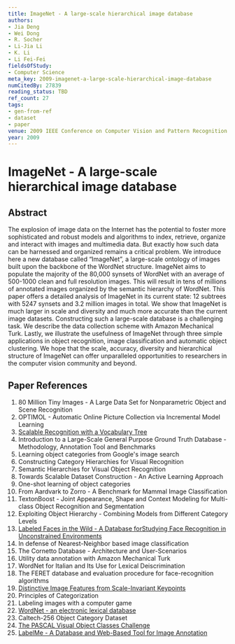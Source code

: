 ```yaml
---
title: ImageNet - A large-scale hierarchical image database
authors:
- Jia Deng
- Wei Dong
- R. Socher
- Li-Jia Li
- K. Li
- Li Fei-Fei
fieldsOfStudy:
- Computer Science
meta_key: 2009-imagenet-a-large-scale-hierarchical-image-database
numCitedBy: 27839
reading_status: TBD
ref_count: 27
tags:
- gen-from-ref
- dataset
- paper
venue: 2009 IEEE Conference on Computer Vision and Pattern Recognition
year: 2009
---
```


# ImageNet - A large-scale hierarchical image database

## Abstract

The explosion of image data on the Internet has the potential to foster more sophisticated and robust models and algorithms to index, retrieve, organize and interact with images and multimedia data. But exactly how such data can be harnessed and organized remains a critical problem. We introduce here a new database called “ImageNet”, a large-scale ontology of images built upon the backbone of the WordNet structure. ImageNet aims to populate the majority of the 80,000 synsets of WordNet with an average of 500-1000 clean and full resolution images. This will result in tens of millions of annotated images organized by the semantic hierarchy of WordNet. This paper offers a detailed analysis of ImageNet in its current state: 12 subtrees with 5247 synsets and 3.2 million images in total. We show that ImageNet is much larger in scale and diversity and much more accurate than the current image datasets. Constructing such a large-scale database is a challenging task. We describe the data collection scheme with Amazon Mechanical Turk. Lastly, we illustrate the usefulness of ImageNet through three simple applications in object recognition, image classification and automatic object clustering. We hope that the scale, accuracy, diversity and hierarchical structure of ImageNet can offer unparalleled opportunities to researchers in the computer vision community and beyond.

## Paper References

1. 80 Million Tiny Images - A Large Data Set for Nonparametric Object and Scene Recognition
2. OPTIMOL - Automatic Online Picture Collection via Incremental Model Learning
3. [Scalable Recognition with a Vocabulary Tree](2006-scalable-recognition-with-a-vocabulary-tree)
4. Introduction to a Large-Scale General Purpose Ground Truth Database - Methodology, Annotation Tool and Benchmarks
5. Learning object categories from Google's image search
6. Constructing Category Hierarchies for Visual Recognition
7. Semantic Hierarchies for Visual Object Recognition
8. Towards Scalable Dataset Construction - An Active Learning Approach
9. One-shot learning of object categories
10. From Aardvark to Zorro - A Benchmark for Mammal Image Classification
11. TextonBoost - Joint Appearance, Shape and Context Modeling for Multi-class Object Recognition and Segmentation
12. Exploiting Object Hierarchy - Combining Models from Different Category Levels
13. [Labeled Faces in the Wild - A Database forStudying Face Recognition in Unconstrained Environments](2008-labeled-faces-in-the-wild-a-database-forstudying-face-recognition-in-unconstrained-environments)
14. In defense of Nearest-Neighbor based image classification
15. The Cornetto Database - Architecture and User-Scenarios
16. Utility data annotation with Amazon Mechanical Turk
17. WordNet for Italian and Its Use for Lexical Deiscrimination
18. The FERET database and evaluation procedure for face-recognition algorithms
19. [Distinctive Image Features from Scale-Invariant Keypoints](2004-distinctive-image-features-from-scale-invariant-keypoints)
20. Principles of Categorization
21. Labeling images with a computer game
22. [WordNet - an electronic lexical database](2000-wordnet-an-electronic-lexical-database)
23. Caltech-256 Object Category Dataset
24. [The PASCAL Visual Object Classes Challenge](2006-the-pascal-visual-object-classes-challenge)
25. [LabelMe - A Database and Web-Based Tool for Image Annotation](2007-labelme-a-database-and-web-based-tool-for-image-annotation)
